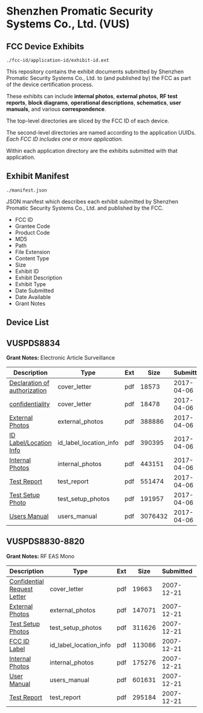 # Shenzhen Promatic Security Systems Co., Ltd. (VUS)
## FCC Device Exhibits

```
./fcc-id/application-id/exhibit-id.ext
```

This repository contains the exhibit documents submitted by Shenzhen Promatic Security Systems Co., Ltd. to (and published by) the FCC as part of the device certification process.

These exhibits can include **internal photos**, **external photos**, **RF test reports**, **block diagrams**, **operational descriptions**, **schematics**, **user manuals**, and various **correspondence**.

The top-level directories are sliced by the FCC ID of each device.

The second-level directories are named according to the application UUIDs. *Each FCC ID includes one or more application.*

Within each application directory are the exhibits submitted with that application. 

## Exhibit Manifest

```
./manifest.json
```

JSON manifest which describes each exhibit submitted by Shenzhen Promatic Security Systems Co., Ltd. and published by the FCC.

- FCC ID
- Grantee Code
- Product Code
- MD5
- Path
- File Extension
- Content Type
- Size
- Exhibit ID
- Exhibit Description
- Exhibit Type
- Date Submitted
- Date Available
- Grant Notes

## Device List
## VUSPDS8834
**Grant Notes:** Electronic Article Surveillance

| Description | Type | Ext | Size | Submitted | Available |
| ----------- | ---- | --- | ---- | --------- | --------- |
| [Declaration of authorization](VUSPDS8834/2dcd369a479e84cff621bc4758285e49/3345892.pdf) | cover_letter | pdf | 18573 | 2017-04-06 | 2017-05-02 |
| [confidentiality](VUSPDS8834/2dcd369a479e84cff621bc4758285e49/3345893.pdf) | cover_letter | pdf | 18478 | 2017-04-06 | 2017-05-02 |
| [External Photos](VUSPDS8834/2dcd369a479e84cff621bc4758285e49/3345887.pdf) | external_photos | pdf | 388886 | 2017-04-06 | 2017-05-02 |
| [ID Label/Location Info](VUSPDS8834/2dcd369a479e84cff621bc4758285e49/3345889.pdf) | id_label_location_info | pdf | 390395 | 2017-04-06 | 2017-05-02 |
| [Internal Photos](VUSPDS8834/2dcd369a479e84cff621bc4758285e49/3345888.pdf) | internal_photos | pdf | 443151 | 2017-04-06 | 2017-05-02 |
| [Test Report](VUSPDS8834/2dcd369a479e84cff621bc4758285e49/3345894.pdf) | test_report | pdf | 551474 | 2017-04-06 | 2017-05-02 |
| [Test Setup Photo](VUSPDS8834/2dcd369a479e84cff621bc4758285e49/3345890.pdf) | test_setup_photos | pdf | 191957 | 2017-04-06 | 2017-05-02 |
| [Users Manual](VUSPDS8834/2dcd369a479e84cff621bc4758285e49/3345891.pdf) | users_manual | pdf | 3076432 | 2017-04-06 | 2017-05-02 |
## VUSPDS8830-8820
**Grant Notes:** RF EAS Mono

| Description | Type | Ext | Size | Submitted | Available |
| ----------- | ---- | --- | ---- | --------- | --------- |
| [Confidential Request Letter](VUSPDS8830-8820/ffba6aba877eda8221b065ec4ebfff26/883320.pdf) | cover_letter | pdf | 19663 | 2007-12-21 | 2007-12-21 |
| [External Photos](VUSPDS8830-8820/ffba6aba877eda8221b065ec4ebfff26/883319.pdf) | external_photos | pdf | 147071 | 2007-12-21 | 2007-12-21 |
| [Test Setup Photos](VUSPDS8830-8820/ffba6aba877eda8221b065ec4ebfff26/883313.pdf) | test_setup_photos | pdf | 311626 | 2007-12-21 | 2007-12-21 |
| [FCC ID Label](VUSPDS8830-8820/ffba6aba877eda8221b065ec4ebfff26/883318.pdf) | id_label_location_info | pdf | 113086 | 2007-12-21 | 2007-12-21 |
| [Internal Photos](VUSPDS8830-8820/ffba6aba877eda8221b065ec4ebfff26/883317.pdf) | internal_photos | pdf | 175276 | 2007-12-21 | 2007-12-21 |
| [User Manual](VUSPDS8830-8820/ffba6aba877eda8221b065ec4ebfff26/883312.pdf) | users_manual | pdf | 601631 | 2007-12-21 | 2007-12-21 |
| [Test Report](VUSPDS8830-8820/ffba6aba877eda8221b065ec4ebfff26/883314.pdf) | test_report | pdf | 295184 | 2007-12-21 | 2007-12-21 |
